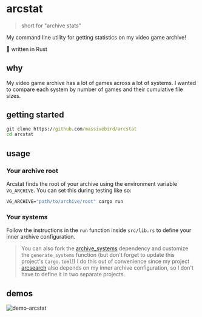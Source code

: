 # arcstat

> short for "archive stats"

My command line utility for getting statistics on my video game archive!

🦀 written in Rust

## why

My video game archive has a lot of games across a lot of systems. I wanted to compare each system by number of games and their cumulative file sizes.

## getting started

```cmd
git clone https://github.com/massivebird/arcstat
cd arcstat
```

## usage

### Your archive root

Arcstat finds the root of your archive using the environment variable `VG_ARCHIVE`. You can set this during testing like so:

```cmd
VG_ARCHIVE="path/to/archive/root" cargo run
```

### Your systems

Follow the instructions in the `run` function inside `src/lib.rs` to define your inner archive configuration.

> You can also fork the [archive_systems](https://github.com/massivebird/archive_systems) dependency and customize the `generate_systems` function (but don't forget to update this project's `Cargo.toml`!) I do this out of convenience since my project [arcsearch](https://github.com/massivebird/arcsearch) also depends on my inner archive configuration, so I don't have to define it in two separate projects.

## demos

![demo-arcstat](https://i.imgur.com/63hfWwK.png)
